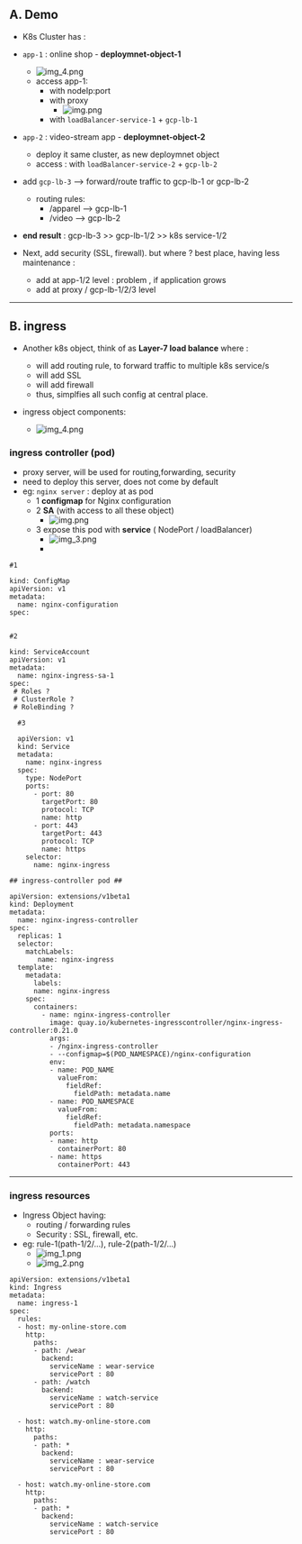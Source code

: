 ## A. Demo
- K8s Cluster has : 
- `app-1` : online shop - **deploymnet-object-1**
  - ![img_4.png](../99_img/07/img_444.png)
  - access app-1:
    - with nodeIp:port
    - with proxy
      - ![img.png](../99_img/07/img.png)
    - with `loadBalancer-service-1` + `gcp-lb-1`

- `app-2` : video-stream app - **deploymnet-object-2**
  - deploy it same cluster, as new deploymnet object
  - access : with `loadBalancer-service-2` + `gcp-lb-2`

- add `gcp-lb-3` --> forward/route traffic to  gcp-lb-1 or gcp-lb-2
  - routing rules:
    - /apparel --> gcp-lb-1
    - /video --> gcp-lb-2
- **end result** : gcp-lb-3 >> gcp-lb-1/2 >> k8s service-1/2

- Next, add security (SSL, firewall). but where ? best place,  having less maintenance :
  - add at app-1/2 level : problem , if application grows
  - add at proxy / gcp-lb-1/2/3 level
---  

## B. ingress
- Another k8s object, think of as **Layer-7 load balance** where :
  - will add routing rule, to forward traffic to multiple k8s service/s
  - will add SSL
  - will add firewall
  - thus, simplfies all such config at central place.



- ingress object components:
  - ![img_4.png](../99_img/07/img_4.png)
### ingress controller (pod)
  - proxy server, will be used for routing,forwarding, security
  - need to deploy this server, does not come by default
  - eg: `nginx server` : deploy at as pod 
    - 1 **configmap** for Nginx configuration 
    - 2 **SA** (with access to all these object)
      - ![img.png](../99_img/07/ingres-resource/img.png)
    - 3 expose this pod with **service** ( NodePort / loadBalancer)
      - ![img_3.png](../99_img/07/img_3.png)
      - 

  ```
  #1 
  
  kind: ConfigMap
  apiVersion: v1
  metadata:
    name: nginx-configuration
  spec:
    
  ```

  ```
  #2
  
  kind: ServiceAccount
  apiVersion: v1
  metadata:
    name: nginx-ingress-sa-1
  spec:
   # Roles ?
   # ClusterRole ?
   # RoleBinding ?
  ```

  ```
    #3
    
    apiVersion: v1
    kind: Service
    metadata:
      name: nginx-ingress
    spec:
      type: NodePort
      ports:
        - port: 80
          targetPort: 80
          protocol: TCP
          name: http
        - port: 443
          targetPort: 443
          protocol: TCP
          name: https
      selector:
        name: nginx-ingress
   ```

  ```
  ## ingress-controller pod ##
  
  apiVersion: extensions/v1beta1
  kind: Deployment
  metadata:
    name: nginx-ingress-controller
  spec:
    replicas: 1
    selector:
      matchLabels:
         name: nginx-ingress
    template:
      metadata:
        labels:
        name: nginx-ingress
      spec:
        containers:
          - name: nginx-ingress-controller
            image: quay.io/kubernetes-ingresscontroller/nginx-ingress-controller:0.21.0
            args:
            - /nginx-ingress-controller
            - --configmap=$(POD_NAMESPACE)/nginx-configuration
            env:
            - name: POD_NAME
              valueFrom:
                fieldRef:
                  fieldPath: metadata.name
            - name: POD_NAMESPACE
              valueFrom:
                fieldRef:
                  fieldPath: metadata.namespace
            ports:
            - name: http
              containerPort: 80
            - name: https
              containerPort: 443
  
   ```
---
### ingress resources 
- Ingress Object having:
  - routing / forwarding rules
  - Security : SSL, firewall, etc.
- eg: rule-1(path-1/2/...),  rule-2(path-1/2/...)
  - ![img_1.png](../99_img/07/ingres-resource/img_1.png)
  - ![img_2.png](../99_img/07/ingres-resource/img_2.png)
  
```
apiVersion: extensions/v1beta1
kind: Ingress
metadata:
  name: ingress-1
spec:
  rules:
  - host: my-online-store.com
    http:
      paths:
      - path: /wear
        backend:
          serviceName : wear-service
          servicePort : 80
      - path: /watch
        backend:
          serviceName : watch-service
          servicePort : 80 
             
  - host: watch.my-online-store.com
    http:
      paths:
      - path: *
        backend:
          serviceName : wear-service
          servicePort : 80
          
  - host: watch.my-online-store.com
    http: 
      paths:
      - path: *
        backend:
          serviceName : watch-service
          servicePort : 80
```

